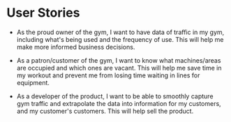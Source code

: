 # User Stories

* As the proud owner of the gym, I want to have data of traffic in my gym, including what's being used and the frequency of use.  This will help me make more informed business decisions.
  
* As a patron/customer of the gym, I want to know what machines/areas are occupied and which ones are vacant.  This will help me save time in my workout and prevent me from losing time waiting in lines for equipment.
  
* As a developer of the product, I want to be able to smoothly capture gym traffic and extrapolate the data into information for my customers, and my customer's customers.  This will help sell the product.
